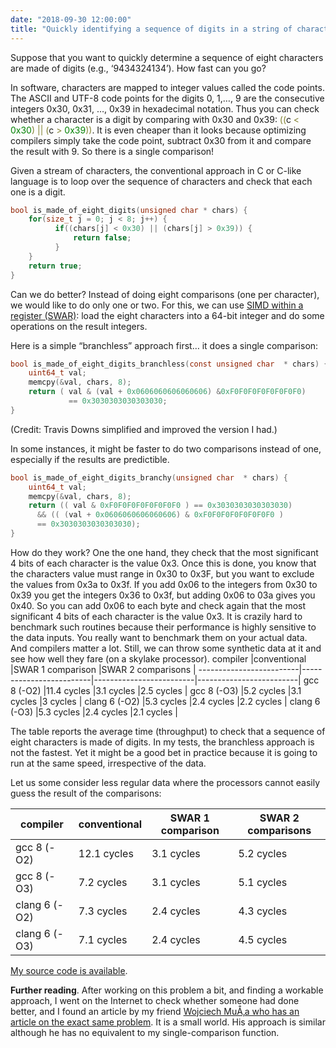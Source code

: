 ```yaml
---
date: "2018-09-30 12:00:00"
title: "Quickly identifying a sequence of digits in a string of characters"
---
```




Suppose that you want to quickly determine a sequence of eight characters are made of digits (e.g., &lsquo;9434324134&rsquo;). How fast can you go?

In software, characters are mapped to integer values called the code points. The ASCII and UTF-8 code points for the digits 0, 1,&hellip;, 9 are the consecutive integers 0x30, 0x31, &hellip;, 0x39 in hexadecimal notation.
Thus you can check whether a character is a digit by comparing with 0x30 and 0x39: <span style="color:#808030; ">(</span><span style="color:#808030; ">(</span>c <span style="color:#808030; ">&lt;</span> <span style="color:#008000; ">0x30</span><span style="color:#808030; ">)</span> <span style="color:#808030; ">|</span><span style="color:#808030; ">|</span> <span style="color:#808030; ">(</span>c <span style="color:#808030; ">></span> <span style="color:#008000; ">0x39</span><span style="color:#808030; ">)</span><span style="color:#808030; ">)</span>. It is even cheaper than it looks because optimizing compilers simply take the code point, subtract 0x30 from it and compare the result with 9. So there is a single comparison!

Given a stream of characters, the conventional approach in C or C-like language is to loop over the sequence of characters and check that each one is a digit.
```C
bool is_made_of_eight_digits(unsigned char * chars) {
    for(size_t j = 0; j < 8; j++) {
          if((chars[j] < 0x30) || (chars[j] > 0x39)) {
              return false;
          }
    }
    return true;
}
```


Can we do better? Instead of doing eight comparisons (one per character), we would like to do only one or two. For this, we can use [SIMD within a register (SWAR)](https://en.wikipedia.org/wiki/SWAR): load the eight characters into a 64-bit integer and do some operations on the result integers.

Here is a simple &ldquo;branchless&rdquo; approach first&hellip; it does a single comparison:
```C
bool is_made_of_eight_digits_branchless(const unsigned char  * chars) {
    uint64_t val;
    memcpy(&val, chars, 8);
    return ( val & (val + 0x0606060606060606) &0xF0F0F0F0F0F0F0F0) 
             == 0x3030303030303030;
}
```


(Credit: Travis Downs simplified and improved the version I had.)

In some instances, it might be faster to do two comparisons instead of one, especially if the results are predictible.
```C
bool is_made_of_eight_digits_branchy(unsigned char  * chars) {
    uint64_t val;
    memcpy(&val, chars, 8);
    return (( val & 0xF0F0F0F0F0F0F0F0 ) == 0x3030303030303030)
      && (( (val + 0x0606060606060606) & 0xF0F0F0F0F0F0F0F0 )
      == 0x3030303030303030); 
}
```


How do they work? One the one hand, they check that the most significant 4 bits of each character is the value 0x3. Once this is done, you know that the characters value must range in 0x30 to 0x3F, but you want to exclude the values from 0x3a to 0x3f. If you add 0x06 to the integers from 0x30 to 0x39 you get the integers 0x36 to 0x3f, but adding 0x06 to 03a gives you 0x40. So you can add 0x06 to each byte and check again that the most significant 4 bits of each character is the value 0x3.
It is crazily hard to benchmark such routines because their performance is highly sensitive to the data inputs. You really want to benchmark them on your actual data. And compilers matter a lot. Still, we can throw some synthetic data at it and see how well they fare (on a skylake processor).
compiler                 |conventional             |SWAR 1 comparison        |SWAR 2 comparisons       |
-------------------------|-------------------------|-------------------------|-------------------------|
gcc 8 (-O2)              |11.4 cycles              |3.1 cycles               |2.5 cycles               |
gcc 8 (-O3)              |5.2 cycles               |3.1 cycles               |3 cycles                 |
clang 6 (-O2)            |5.3 cycles               |2.4 cycles               |2.2 cycles               |
clang 6 (-O3)            |5.3 cycles               |2.4 cycles               |2.1 cycles               |


The table reports the average time (throughput) to check that a sequence of eight characters is made of digits. In my tests, the branchless approach is not the fastest. Yet it might be a good bet in practice because it is going to run at the same speed, irrespective of the data.

Let us some consider less regular data where the processors cannot easily guess the result of the comparisons:

compiler                 |conventional             |SWAR 1 comparison        |SWAR 2 comparisons       |
-------------------------|-------------------------|-------------------------|-------------------------|
gcc 8 (-O2)              |12.1 cycles              |3.1 cycles               |5.2 cycles               |
gcc 8 (-O3)              |7.2 cycles               |3.1 cycles               |5.1 cycles               |
clang 6 (-O2)            |7.3 cycles               |2.4 cycles               |4.3 cycles               |
clang 6 (-O3)            |7.1 cycles               |2.4 cycles               |4.5 cycles               |


[My source code is available](https://github.com/lemire/Code-used-on-Daniel-Lemire-s-blog/tree/master/2018/09/30).

__Further reading__. After working on this problem a bit, and finding a workable approach, I went on the Internet to check whether someone had done better, and I found an article by my friend [Wojciech MuÅ‚a who has an article on the exact same problem](http://0x80.pl/articles/swar-digits-validate.html). It is a small world. His approach is similar although he has no equivalent to my single-comparison function.
